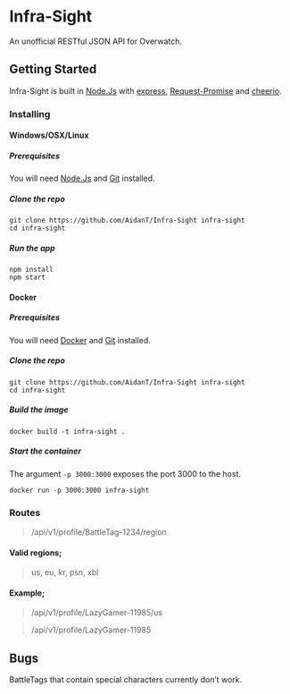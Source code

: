 # Infra-Sight
An unofficial RESTful JSON API for Overwatch.

## Getting Started
Infra-Sight is built in [Node.Js](https://nodejs.org/) with [express](https://github.com/expressjs/express), [Request-Promise](https://github.com/request/request-promise) and [cheerio](https://github.com/cheeriojs/cheerio).

### Installing
#### Windows/OSX/Linux
##### Prerequisites
You will need [Node.Js](https://nodejs.org/en/download/) and [Git](https://git-scm.com/download) installed.
##### Clone the repo
```
git clone https://github.com/AidanT/Infra-Sight infra-sight
cd infra-sight
```
##### Run the app
```
npm install
npm start
```

#### Docker
##### Prerequisites
You will need [Docker](https://www.docker.com/get-docker) and [Git](https://git-scm.com/download) installed.
##### Clone the repo
```
git clone https://github.com/AidanT/Infra-Sight infra-sight
cd infra-sight
```
##### Build the image
```
docker build -t infra-sight .
```
##### Start the container
The argument `-p 3000:3000` exposes the port 3000 to the host.
```
docker run -p 3000:3000 infra-sight
```

### Routes
> /api/v1/profile/BattleTag-1234/region

#### Valid regions;
> us, eu, kr, psn, xbl

#### Example;
> /api/v1/profile/LazyGamer-11985/us

> /api/v1/profile/LazyGamer-11985

## Bugs
BattleTags that contain special characters currently don’t work.
